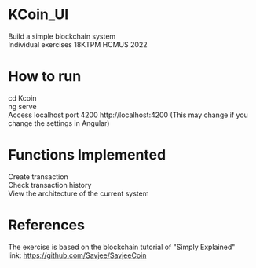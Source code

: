 # KCoin_UI
Build a simple blockchain system  
Individual exercises 18KTPM HCMUS 2022

# How to run
cd Kcoin  
ng serve  
Access localhost port 4200 http://localhost:4200 (This may change if you change the settings in Angular)

# Functions Implemented
Create transaction  
Check transaction history  
View the architecture of the current system  

# References
The exercise is based on the blockchain tutorial of "Simply Explained"  
link: https://github.com/Savjee/SavjeeCoin  
